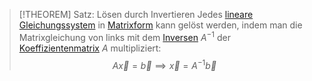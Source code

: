 > [!THEOREM] Satz: Lösen durch Invertieren
> Jedes [lineare Gleichungssystem](Lineares%20Gleichungssystem.md) in [Matrixform](Matrixform%20von%20LGS.md) kann gelöst werden, indem man die Matrixgleichung von links mit dem [Inversen](../../Matrizen/Invertieren/Invertierbarkeit.md) $A^{-1}$ der [Koeffizientenmatrix](Koeffizientenmatrix.md) $A$ multipliziert:
> $$A\vec{x}=\vec{b}\implies \vec{x} = A^{-1}\vec{b}$$